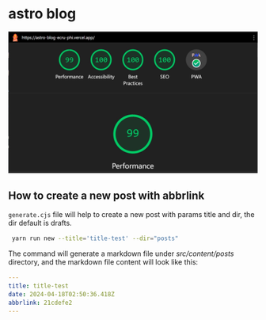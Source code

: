 # astro blog

![Lighthouse](/lighthouse.png)

## How to create a new post with abbrlink

`generate.cjs` file will help to create a new post with params title and dir, the dir default is drafts.

```bash
 yarn run new --title='title-test' --dir="posts"
```

The command will generate a markdown file under _src/content/posts_ directory, and the markdown file content will look like this:

```yaml
---
title: title-test
date: 2024-04-18T02:50:36.418Z
abbrlink: 21cdefe2
---
```
